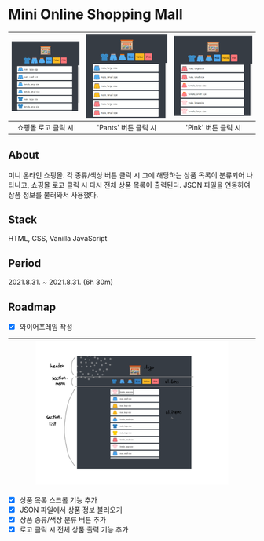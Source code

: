 # Mini Online Shopping Mall
|<img src="assets/images/index.png" alt="index" />|<img src="assets/images/click-pants.png" alt="click pants" />|<img src="assets/images/click-pink.png" alt="click pink" />|
|:-:|:-:|:-:|
|쇼핑몰 로고 클릭 시|'Pants' 버튼 클릭 시|'Pink' 버튼 클릭 시|

## About
미니 온라인 쇼핑몰. 각 종류/색상 버튼 클릭 시 그에 해당하는 상품 목록이 분류되어 나타나고, 쇼핑몰 로고 클릭 시 다시 전체 상품 목록이 출력된다. JSON 파일을 연동하여 상품 정보를 불러와서 사용했다.

## Stack
HTML, CSS, Vanilla JavaScript

## Period
2021.8.31. ~ 2021.8.31. (6h 30m)

## Roadmap
- [X] 와이어프레임 작성

|<img src="assets/images/wireframing.png" width="80%" height="80%" alt="wireframing" />|
|:-:|

- [X] 상품 목록 스크롤 기능 추가
- [X] JSON 파일에서 상품 정보 불러오기
- [X] 상품 종류/색상 분류 버튼 추가
- [X] 로고 클릭 시 전체 상품 출력 기능 추가
